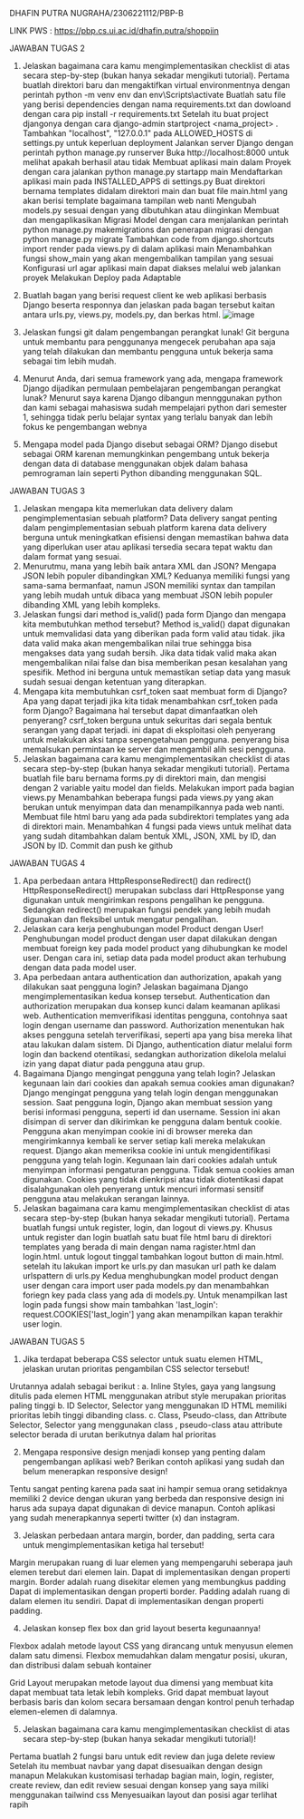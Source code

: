 DHAFIN PUTRA NUGRAHA/2306221112/PBP-B

LINK PWS : https://pbp.cs.ui.ac.id/dhafin.putra/shoppiin

JAWABAN TUGAS 2

1. Jelaskan bagaimana cara kamu mengimplementasikan checklist di atas secara step-by-step (bukan hanya sekadar mengikuti tutorial).
   Pertama buatlah direktori baru dan mengaktifkan virtual environmentnya dengan perintah python -m venv env dan env\Scripts\activate
   Buatlah satu file yang berisi dependencies dengan nama requirements.txt dan dowloand dengan cara pip install -r requirements.txt
   Setelah itu buat project djangonya dengan cara django-admin startproject <nama_project> .
   Tambahkan "localhost", "127.0.0.1" pada ALLOWED_HOSTS di settings.py untuk keperluan deployment
   Jalankan server Django dengan perintah python manage.py runserver
   Buka http://localhost:8000 untuk melihat apakah berhasil atau tidak
   Membuat aplikasi main dalam Proyek dengan cara jalankan python manage.py startapp main
   Mendaftarkan aplikasi main pada INSTALLED_APPS di settings.py
   Buat direktori bernama templates didalam direktori main dan buat file main.html yang akan berisi template bagaimana tampilan web nanti
   Mengubah models.py sesuai dengan yang dibutuhkan atau diinginkan
   Membuat dan mengaplikasikan Migrasi Model dengan cara menjalankan perintah python manage.py makemigrations dan penerapan migrasi dengan python manage.py migrate
   Tambahkan code from django.shortcuts import render pada views.py di dalam aplikasi main
   Menambahkan fungsi show_main yang akan mengembalikan tampilan yang sesuai
   Konfigurasi url agar aplikasi main dapat diakses melalui web
   jalankan proyek
   Melakukan Deploy pada Adaptable
2. Buatlah bagan yang berisi request client ke web aplikasi berbasis Django beserta responnya dan jelaskan pada bagan tersebut kaitan antara urls.py, views.py, models.py, dan berkas html.
   ![image](https://github.com/user-attachments/assets/b312eb51-92b7-4a95-8441-e326e585f86e)

3. Jelaskan fungsi git dalam pengembangan perangkat lunak!
   Git berguna untuk membantu para penggunanya mengecek perubahan apa saja yang telah dilakukan dan membantu pengguna untuk bekerja sama sebagai tim lebih mudah.
4. Menurut Anda, dari semua framework yang ada, mengapa framework Django dijadikan permulaan pembelajaran pengembangan perangkat lunak?
   Menurut saya karena Django dibangun mennggunakan python dan kami sebagai mahasiswa sudah mempelajari python dari semester 1, sehingga tidak perlu belajar syntax yang terlalu banyak dan lebih fokus ke pengembangan webnya
5. Mengapa model pada Django disebut sebagai ORM?
   Django disebut sebagai ORM karenan memungkinkan pengembang untuk bekerja dengan data di database menggunakan objek dalam bahasa pemrograman lain seperti Python dibanding menggunakan SQL.


JAWABAN TUGAS 3
1. Jelaskan mengapa kita memerlukan data delivery dalam pengimplementasian sebuah platform?
   Data delivery sangat penting dalam pengimplementasian sebuah platform karena data delivery berguna untuk meningkatkan efisiensi dengan memastikan bahwa data yang diperlukan user atau aplikasi tersedia secara tepat waktu dan dalam format yang sesuai.
2. Menurutmu, mana yang lebih baik antara XML dan JSON? Mengapa JSON lebih populer dibandingkan XML?
   Keduanya memiliki fungsi yang sama-sama bermanfaat, namun JSON memiliki syntax dan tampilan yang lebih mudah untuk dibaca yang membuat JSON lebih populer dibanding XML yang lebih kompleks.
3. Jelaskan fungsi dari method is_valid() pada form Django dan mengapa kita membutuhkan method tersebut?
   Method is_valid() dapat digunakan untuk memvalidasi data yang diberikan pada form valid atau tidak. jika data valid maka akan mengembalikan nilai true sehingga bisa mengakses data yang sudah bersih. Jika data tidak valid maka akan mengembalikan nilai false dan bisa memberikan pesan kesalahan yang spesifik. Method ini berguna untuk memastikan setiap data yang masuk sudah sesuai dengan ketentuan yang diterapkan.
4. Mengapa kita membutuhkan csrf_token saat membuat form di Django? Apa yang dapat terjadi jika kita tidak menambahkan csrf_token pada form Django? Bagaimana hal tersebut dapat dimanfaatkan oleh penyerang?
   csrf_token berguna untuk sekuritas dari segala bentuk serangan yang dapat terjadi. ini dapat di eksploitasi oleh penyerang untuk melakukan aksi tanpa sepengetahuan pengguna. penyerang bisa memalsukan permintaan ke server dan mengambil alih sesi pengguna.
5. Jelaskan bagaimana cara kamu mengimplementasikan checklist di atas secara step-by-step (bukan hanya sekadar mengikuti tutorial).
   Pertama buatlah file baru bernama forms.py di direktori main, dan mengisi dengan 2 variable yaitu model dan fields.
   Melakukan import pada bagian views.py
   Menambahkan beberapa fungsi pada views.py yang akan berukan untuk menyimpan data dan menampilkannya pada web nanti.
   Membuat file html baru yang ada pada subdirektori templates yang ada di direktori main.
   Menambahkan 4 fungsi pada views untuk melihat data yang sudah ditambahkan dalam bentuk XML, JSON, XML by ID, dan JSON by ID.
   Commit dan push ke github

JAWABAN TUGAS 4
1. Apa perbedaan antara HttpResponseRedirect() dan redirect()
   HttpResponseRedirect() merupakan subclass dari HttpResponse yang digunakan untuk mengirimkan respons pengalihan ke pengguna. Sedangkan redirect() merupakan fungsi pendek yang lebih mudah digunakan dan fleksibel untuk mengatur pengalihan.
2. Jelaskan cara kerja penghubungan model Product dengan User!
   Penghubungan model product dengan user dapat dilakukan dengan membuat foreign key pada model product yang dihubungkan ke model user. Dengan cara ini, setiap data pada model product akan terhubung dengan data pada model user.
3. Apa perbedaan antara authentication dan authorization, apakah yang dilakukan saat pengguna login? Jelaskan bagaimana Django mengimplementasikan kedua konsep tersebut.
    Authentication dan authorization merupakan dua konsep kunci dalam keamanan aplikasi web. Authentication memverifikasi identitas pengguna, contohnya saat login dengan username dan password. Authorization menentukan hak akses pengguna setelah terverifikasi, seperti apa yang bisa mereka lihat atau lakukan dalam sistem. Di Django, authentication diatur melalui form login dan backend otentikasi, sedangkan authorization dikelola melalui izin yang dapat diatur pada pengguna atau grup.
4. Bagaimana Django mengingat pengguna yang telah login? Jelaskan kegunaan lain dari cookies dan apakah semua cookies aman digunakan?
   Django mengingat pengguna yang telah login dengan menggunakan session. Saat pengguna login, Django akan membuat session yang berisi informasi pengguna, seperti id dan username. Session ini akan disimpan di server dan dikirimkan ke pengguna dalam bentuk cookie. Pengguna akan menyimpan cookie ini di browser mereka dan mengirimkannya kembali ke server setiap kali mereka melakukan request. Django akan memeriksa cookie ini untuk mengidentifikasi pengguna yang telah login. Kegunaan lain dari cookies adalah untuk menyimpan informasi pengaturan pengguna. Tidak semua cookies aman digunakan. Cookies yang tidak dienkripsi atau tidak diotentikasi dapat disalahgunakan oleh penyerang untuk mencuri informasi sensitif pengguna atau melakukan serangan lainnya.
5. Jelaskan bagaimana cara kamu mengimplementasikan checklist di atas secara step-by-step (bukan hanya sekadar mengikuti tutorial).
   Pertama buatlah fungsi untuk register, login, dan logout di views.py. Khusus untuk register dan login buatlah satu buat file html baru di direktori templates yang berada di main dengan nama ragister.html dan login.html. untuk logout tinggal tambahkan logout button di main.html. setelah itu lakukan import ke urls.py dan masukan url path ke dalam urlspattern di urls.py
   Kedua menghubungkan model product dengan user dengan cara import user pada models.py dan menambahkan foriegn key pada class yang ada di models.py.
   Untuk menampilkan last login pada fungsi show main tambahkan 'last_login': request.COOKIES['last_login'] yang akan menampilkan kapan terakhir user login.
   
JAWABAN TUGAS 5
1. Jika terdapat beberapa CSS selector untuk suatu elemen HTML, jelaskan urutan prioritas pengambilan CSS selector tersebut!

Urutannya adalah sebagai berikut :
a. Inline Styles, gaya yang langsung ditulis pada elemen HTML menggunakan atribut style merupakan prioritas paling tinggi
b. ID Selector, Selector yang menggunakan ID HTML memiliki prioritas lebih tinggi dibanding class.
c. Class, Pseudo-class, dan Attribute Selector, Selector yang menggunakan class , pseudo-class atau attribute selector berada di urutan berikutnya dalam hal prioritas

2. Mengapa responsive design menjadi konsep yang penting dalam pengembangan aplikasi web? Berikan contoh aplikasi yang sudah dan belum menerapkan responsive design!

Tentu sangat penting karena pada saat ini hampir semua orang setidaknya memiliki 2 device dengan ukuran yang berbeda dan responsive design ini harus ada supaya dapat digunakan di device manapun. Contoh aplikasi yang sudah menerapkannya seperti twitter (x) dan instagram. 

3. Jelaskan perbedaan antara margin, border, dan padding, serta cara untuk mengimplementasikan ketiga hal tersebut!

Margin merupakan ruang di luar elemen yang mempengaruhi seberapa jauh elemen terebut dari elemen lain. Dapat di implementasikan dengan properti margin.
Border adalah ruang disekitar elemen yang membungkus padding Dapat di implementasikan dengan properti border.
Padding adalah ruang di dalam elemen itu sendiri. Dapat di implementasikan dengan properti padding.

4. Jelaskan konsep flex box dan grid layout beserta kegunaannya!

Flexbox adalah metode layout CSS yang dirancang untuk menyusun elemen dalam satu dimensi. Flexbox memudahkan dalam mengatur posisi, ukuran, dan distribusi dalam sebuah kontainer

Grid Layout merupakan metode layout dua dimensi yang membuat kita dapat membuat tata letak lebih kompleks. Grid dapat membuat layout berbasis baris dan kolom secara bersamaan dengan kontrol penuh terhadap elemen-elemen di dalamnya.

5. Jelaskan bagaimana cara kamu mengimplementasikan checklist di atas secara step-by-step (bukan hanya sekadar mengikuti tutorial)!

Pertama buatlah 2 fungsi baru untuk edit review dan juga delete review
Setelah itu membuat navbar yang dapat disesuaikan dengan design manapun
Melakukan kustomisasi terhadap bagian main, login, register, create review, dan edit review sesuai dengan konsep yang saya miliki menggunakan tailwind css
Menyesuaikan layout dan posisi agar terlihat rapih
